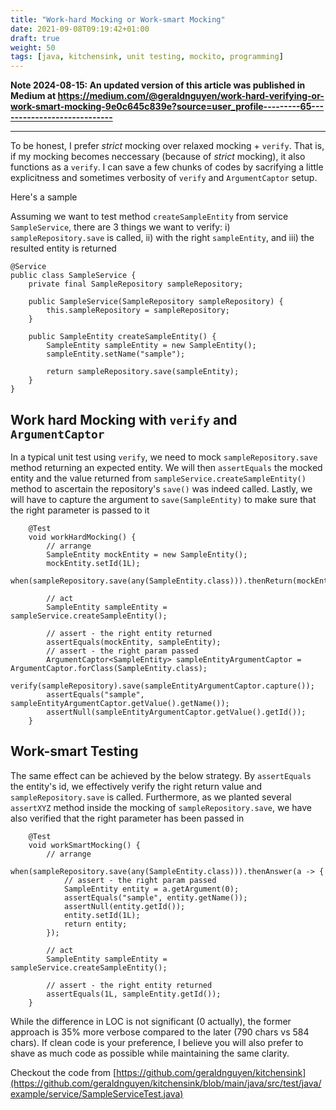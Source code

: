 ```yaml
---
title: "Work-hard Mocking or Work-smart Mocking"
date: 2021-09-08T09:19:42+01:00
draft: true
weight: 50
tags: [java, kitchensink, unit testing, mockito, programming]
---
```


**Note 2024-08-15: An updated version of this article was published in Medium at https://medium.com/@geraldnguyen/work-hard-verifying-or-work-smart-mocking-9e0c645c839e?source=user_profile---------65----------------------------**

-----------------

To be honest, I prefer *strict* mocking over relaxed mocking + `verify`. That is, if my mocking becomes neccessary (because of *strict* mocking), it also functions as a `verify`. I can save a few chunks of codes by sacrifying a little explicitness and sometimes verbosity of `verify` and `ArgumentCaptor` setup.

Here's a sample

Assuming we want to test method `createSampleEntity` from service `SampleService`, there are 3 things we want to verify: i) `sampleRepository.save` is called, ii) with the right `sampleEntity`, and iii) the resulted entity is returned

```
@Service
public class SampleService {
    private final SampleRepository sampleRepository;

    public SampleService(SampleRepository sampleRepository) {
        this.sampleRepository = sampleRepository;
    }

    public SampleEntity createSampleEntity() {
        SampleEntity sampleEntity = new SampleEntity();
        sampleEntity.setName("sample");

        return sampleRepository.save(sampleEntity);
    }
}
```


## Work hard Mocking with `verify` and `ArgumentCaptor`

In a typical unit test using `verify`, we need to mock `sampleRepository.save` method returning an expected entity. We will then `assertEquals` the mocked entity and the value returned from `sampleService.createSampleEntity()` method to ascertain the repository's `save()` was indeed called. Lastly, we will have to capture the argument to `save(SampleEntity)` to make sure that the right parameter is passed to it

```
    @Test
    void workHardMocking() {
        // arrange
        SampleEntity mockEntity = new SampleEntity();
        mockEntity.setId(1L);
        when(sampleRepository.save(any(SampleEntity.class))).thenReturn(mockEntity);

        // act
        SampleEntity sampleEntity = sampleService.createSampleEntity();

        // assert - the right entity returned
        assertEquals(mockEntity, sampleEntity);
        // assert - the right param passed
        ArgumentCaptor<SampleEntity> sampleEntityArgumentCaptor = ArgumentCaptor.forClass(SampleEntity.class);
        verify(sampleRepository).save(sampleEntityArgumentCaptor.capture());
        assertEquals("sample", sampleEntityArgumentCaptor.getValue().getName());
        assertNull(sampleEntityArgumentCaptor.getValue().getId());
    }
```

## Work-smart Testing 

The same effect can be achieved by the below strategy. By `assertEquals` the entity's id, we effectively verify the right return value and `sampleRepository.save` is called. Furthermore, as we planted several `assertXYZ` method inside the mocking of `sampleRepository.save`, we have also verified that the right parameter has been passed in

```
    @Test
    void workSmartMocking() {
        // arrange
        when(sampleRepository.save(any(SampleEntity.class))).thenAnswer(a -> {
            // assert - the right param passed
            SampleEntity entity = a.getArgument(0);
            assertEquals("sample", entity.getName());
            assertNull(entity.getId());
            entity.setId(1L);
            return entity;
        });

        // act
        SampleEntity sampleEntity = sampleService.createSampleEntity();

        // assert - the right entity returned
        assertEquals(1L, sampleEntity.getId());
    }
```

While the difference in LOC is not significant (0 actually), the former approach is 35% more verbose compared to the later (790 chars vs 584 chars). If clean code is your preference, I believe you will also prefer to shave as much code as possible while maintaining the same clarity.

Checkout the code from [https://github.com/geraldnguyen/kitchensink](https://github.com/geraldnguyen/kitchensink/blob/main/java/src/test/java/example/service/SampleServiceTest.java)